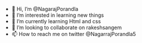 - 👋 Hi, I’m @NagarajPorandla
- 👀 I’m interested in learning new things
- 🌱 I’m currently learning Html and css
- 💞️ I’m looking to collaborate on rakeshsangem
- 📫 How to reach me on twitter @NagarrajPorandla5

<!---
NagarajPorandla/NagarajPorandla is a ✨ special ✨ repository because its `README.md` (this file) appears on your GitHub profile.
You can click the Preview link to take a look at your changes.
--->

